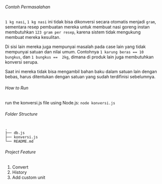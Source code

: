 ###### Contoh Permasalahan
`1 kg nasi`, `1 kg nasi` ini tidak bisa dikonversi secara otomatis menjadi `gram`, sementara resep pembuatan mereka untuk membuat nasi goreng instan membutuhkan `123 gram per resep`, karena sistem tidak mengukung membuat mereka kesulitan.

Di sisi lain mereka juga mempunyai masalah pada case lain yang tidak mempunyai satuan dan nilai umum. Contohnya `1 karung beras == 10 bungkus`, dan `1 bungkus ==  2kg`, dimana di produk lain juga membutuhkan konversi serupa.

Saat ini mereka tidak bisa mengambil bahan baku dalam satuan lain dengan bebas, harus ditentukan dengan satuan yang sudah terdifinisi sebelumnya.

###### How to Run  
run the konversi.js file using Node.js: `node konversi.js`

###### Folder Structure
```
.
├── db.js
├── konversi.js
└── README.md
```

###### Project Feature
1. Convert
2. History
3. Add custom unit